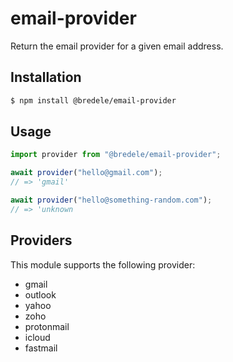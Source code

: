 # email-provider

Return the email provider for a given email address.

## Installation

```sh
$ npm install @bredele/email-provider
```

## Usage

```ts
import provider from "@bredele/email-provider";

await provider("hello@gmail.com");
// => 'gmail'

await provider("hello@something-random.com");
// => 'unknown
```

## Providers

This module supports the following provider:

- gmail
- outlook
- yahoo
- zoho
- protonmail
- icloud
- fastmail
